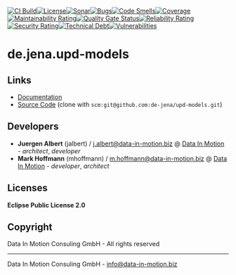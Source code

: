 [![CI Build](https://github.com/geckoprojects-org/de.jena.udp-models/actions/workflows/build.yml/badge.svg)](https://github.com/geckoprojects-org/de.jena.udp-models/actions/workflows/build.yml)[![License](https://github.com/geckoprojects-org/de.jena.udp-models/actions/workflows/license.yml/badge.svg)](https://github.com/geckoprojects-org/de.jena.udp-models/actions/workflows/license.yml )[![Sonar](https://github.com/geckoprojects-org/de.jena.udp-models/actions/workflows/sonar.yml/badge.svg)](https://github.com/geckoprojects-org/de.jena.udp-models/actions/workflows/sonar.yml )[![Bugs](https://sonarcloud.io/api/project_badges/measure?project=geckoprojects-org_de.jena.udp-models&metric=bugs)](https://sonarcloud.io/dashboard?id=geckoprojects-org_de.jena.udp-models)[![Code Smells](https://sonarcloud.io/api/project_badges/measure?project=geckoprojects-org_de.jena.udp-models&metric=code_smells)](https://sonarcloud.io/dashboard?id=geckoprojects-org_de.jena.udp-models)[![Coverage](https://sonarcloud.io/api/project_badges/measure?project=geckoprojects-org_de.jena.udp-models&metric=coverage)](https://sonarcloud.io/dashboard?id=geckoprojects-org_de.jena.udp-models)[![Maintainability Rating](https://sonarcloud.io/api/project_badges/measure?project=geckoprojects-org_de.jena.udp-models&metric=sqale_rating)](https://sonarcloud.io/dashboard?id=geckoprojects-org_de.jena.udp-models)[![Quality Gate Status](https://sonarcloud.io/api/project_badges/measure?project=geckoprojects-org_de.jena.udp-models&metric=alert_status)](https://sonarcloud.io/dashboard?id=geckoprojects-org_de.jena.udp-models)[![Reliability Rating](https://sonarcloud.io/api/project_badges/measure?project=geckoprojects-org_de.jena.udp-models&metric=reliability_rating)](https://sonarcloud.io/dashboard?id=geckoprojects-org_de.jena.udp-models)[![Security Rating](https://sonarcloud.io/api/project_badges/measure?project=geckoprojects-org_de.jena.udp-models&metric=security_rating)](https://sonarcloud.io/dashboard?id=geckoprojects-org_de.jena.udp-models)[![Technical Debt](https://sonarcloud.io/api/project_badges/measure?project=geckoprojects-org_de.jena.udp-models&metric=sqale_index)](https://sonarcloud.io/dashboard?id=geckoprojects-org_de.jena.udp-models)[![Vulnerabilities](https://sonarcloud.io/api/project_badges/measure?project=geckoprojects-org_de.jena.udp-models&metric=vulnerabilities)](https://sonarcloud.io/dashboard?id=geckoprojects-org_de.jena.udp-models)

# de.jena.upd-models

## Links

* [Documentation](https://github.com/de-jena/upd-models)
* [Source Code](https://github.com/geckoprojects-org/de.jena.udp-models) (clone with `scm:git@github.com:de-jena/upd-models.git`)


## Developers

* **Juergen Albert** (jalbert) / [j.albert@data-in-motion.biz](mailto:j.albert@data-in-motion.biz) @ [Data In Motion](https://www.datainmotion.de) - *architect*, *developer*
* **Mark Hoffmann** (mhoffmann) / [m.hoffmann@data-in-motion.biz](mailto:m.hoffmann@data-in-motion.biz) @ [Data In Motion](https://www.datainmotion.de) - *developer*, *architect*

## Licenses

**Eclipse Public License 2.0**

## Copyright

Data In Motion Consuling GmbH - All rights reserved

---
Data In Motion Consuling GmbH - [info@data-in-motion.biz](mailto:info@data-in-motion.biz)
